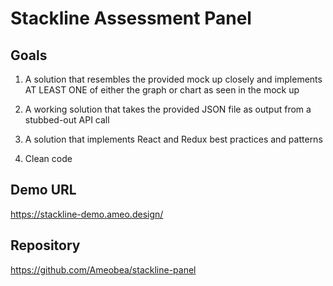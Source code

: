 # Stackline Assessment Panel

## Goals

1. A solution that resembles the provided mock up closely and implements AT LEAST ONE of either the graph or chart as seen in the mock up

1. A working solution that takes the provided JSON file as output from a stubbed-out API call

1. A solution that implements React and Redux best practices and patterns

1. Clean code

## Demo URL

https://stackline-demo.ameo.design/

## Repository

https://github.com/Ameobea/stackline-panel
